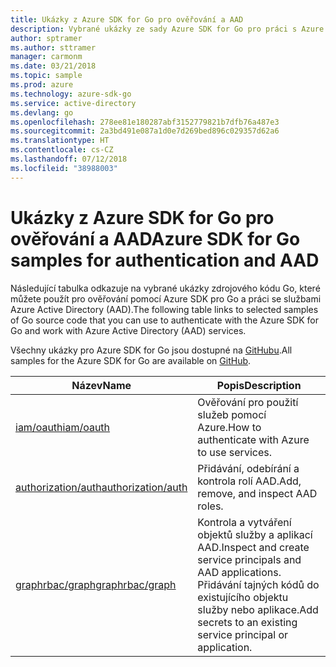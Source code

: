 ```yaml
---
title: Ukázky z Azure SDK for Go pro ověřování a AAD
description: Vybrané ukázky ze sady Azure SDK for Go pro práci s Azure Active Directory (AAD) a ověřováním
author: sptramer
ms.author: sttramer
manager: carmonm
ms.date: 03/21/2018
ms.topic: sample
ms.prod: azure
ms.technology: azure-sdk-go
ms.service: active-directory
ms.devlang: go
ms.openlocfilehash: 278ee81e180287abf3152779821b7dfb76a487e3
ms.sourcegitcommit: 2a3bd491e087a1d0e7d269bed896c029357d62a6
ms.translationtype: HT
ms.contentlocale: cs-CZ
ms.lasthandoff: 07/12/2018
ms.locfileid: "38988003"
---
```

# <a name="azure-sdk-for-go-samples-for-authentication-and-aad"></a><span data-ttu-id="df449-103">Ukázky z Azure SDK for Go pro ověřování a AAD</span><span class="sxs-lookup"><span data-stu-id="df449-103">Azure SDK for Go samples for authentication and AAD</span></span>

<span data-ttu-id="df449-104">Následující tabulka odkazuje na vybrané ukázky zdrojového kódu Go, které můžete použít pro ověřování pomocí Azure SDK pro Go a práci se službami Azure Active Directory (AAD).</span><span class="sxs-lookup"><span data-stu-id="df449-104">The following table links to selected samples of Go source code that you can use to authenticate with the Azure SDK for Go and work with Azure Active Directory (AAD) services.</span></span>

<span data-ttu-id="df449-105">Všechny ukázky pro Azure SDK for Go jsou dostupné na [GitHubu](https://github.com/Azure-Samples/azure-sdk-for-go-samples).</span><span class="sxs-lookup"><span data-stu-id="df449-105">All samples for the Azure SDK for Go are available on [GitHub](https://github.com/Azure-Samples/azure-sdk-for-go-samples).</span></span>

| <span data-ttu-id="df449-106">Název</span><span class="sxs-lookup"><span data-stu-id="df449-106">Name</span></span> | <span data-ttu-id="df449-107">Popis</span><span class="sxs-lookup"><span data-stu-id="df449-107">Description</span></span> |
|------|-------------|
| [<span data-ttu-id="df449-108">iam/oauth</span><span class="sxs-lookup"><span data-stu-id="df449-108">iam/oauth</span></span>](https://github.com/Azure-Samples/azure-sdk-for-go-samples/blob/master/iam/oauth.go) | <span data-ttu-id="df449-109">Ověřování pro použití služeb pomocí Azure.</span><span class="sxs-lookup"><span data-stu-id="df449-109">How to authenticate with Azure to use services.</span></span> |
| [<span data-ttu-id="df449-110">authorization/auth</span><span class="sxs-lookup"><span data-stu-id="df449-110">authorization/auth</span></span>](https://github.com/Azure-Samples/azure-sdk-for-go-samples/blob/master/authorization/auth.go) | <span data-ttu-id="df449-111">Přidávání, odebírání a kontrola rolí AAD.</span><span class="sxs-lookup"><span data-stu-id="df449-111">Add, remove, and inspect AAD roles.</span></span> |
| [<span data-ttu-id="df449-112">graphrbac/graph</span><span class="sxs-lookup"><span data-stu-id="df449-112">graphrbac/graph</span></span>](https://github.com/Azure-Samples/azure-sdk-for-go-samples/blob/master/graphrbac/graph.go) | <span data-ttu-id="df449-113">Kontrola a vytváření objektů služby a aplikací AAD.</span><span class="sxs-lookup"><span data-stu-id="df449-113">Inspect and create service principals and AAD applications.</span></span> <span data-ttu-id="df449-114">Přidávání tajných kódů do existujícího objektu služby nebo aplikace.</span><span class="sxs-lookup"><span data-stu-id="df449-114">Add secrets to an existing service principal or application.</span></span> |
